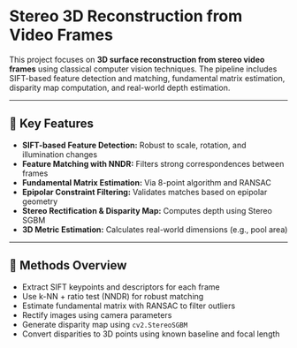 # Stereo 3D Reconstruction from Video Frames


This project focuses on **3D surface reconstruction from stereo video frames** using classical computer vision techniques. The pipeline includes SIFT-based feature detection and matching, fundamental matrix estimation, disparity map computation, and real-world depth estimation.

---

## 📌 Key Features

- **SIFT-based Feature Detection:** Robust to scale, rotation, and illumination changes
- **Feature Matching with NNDR:** Filters strong correspondences between frames
- **Fundamental Matrix Estimation:** Via 8-point algorithm and RANSAC
- **Epipolar Constraint Filtering:** Validates matches based on epipolar geometry
- **Stereo Rectification & Disparity Map:** Computes depth using Stereo SGBM
- **3D Metric Estimation:** Calculates real-world dimensions (e.g., pool area)

---

## 🧠 Methods Overview

- Extract SIFT keypoints and descriptors for each frame
- Use k-NN + ratio test (NNDR) for robust matching
- Estimate fundamental matrix with RANSAC to filter outliers
- Rectify images using camera parameters
- Generate disparity map using `cv2.StereoSGBM`
- Convert disparities to 3D points using known baseline and focal length


